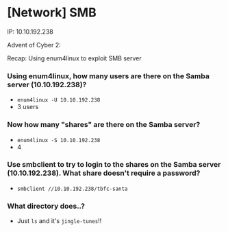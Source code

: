 # [Network] SMB

IP: 10.10.192.238

Advent of Cyber 2:

Recap: Using enum4linux to exploit SMB server

### Using enum4linux, how many users are there on the Samba server (10.10.192.238)?
- `enum4linux -U 10.10.192.238`
- 3 users

### Now how many "shares" are there on the Samba server?
- `enum4linux -S 10.10.192.238`
- 4

### Use smbclient to try to login to the shares on the Samba server (10.10.192.238). What share doesn't require a password?
- `smbclient //10.10.192.238/tbfc-santa`

### What directory does..?
- Just `ls` and it's `jingle-tunes`!!
